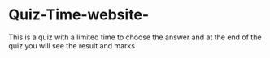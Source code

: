 # Quiz-Time-website-
This is a quiz with a limited time to choose the answer and at the end of the quiz you will see the result and marks
